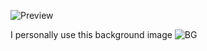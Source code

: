 ![Preview](https://i.imgur.com/KX4aLT3.png)

I personally use this background image
![BG](https://i.imgur.com/XmeeNH0.png)
